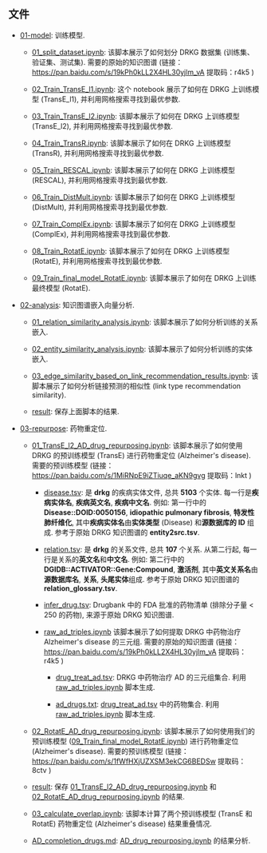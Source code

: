 ## 文件

- [01-model](01-model/): 训练模型.
   
   - [01_split_dataset.ipynb](01-model/01_split_dataset.ipynb): 该脚本展示了如何划分 DRKG 数据集 (训练集、验证集、测试集). 需要的原始的知识图谱 (链接：https://pan.baidu.com/s/19kPh0kLL2X4HL30yjlm_vA 提取码：r4k5 )
   
   - [02_Train_TransE_l1.ipynb](01-model/02_Train_TransE_l1.ipynb): 这个 notebook 展示了如何在 DRKG 上训练模型 (TransE_l1), 并利用网格搜索寻找到最优参数.
   
   - [03_Train_TransE_l2.ipynb](01-model/03_Train_TransE_l2.ipynb): 该脚本展示了如何在 DRKG 上训练模型 (TransE_l2), 并利用网格搜索寻找到最优参数.
   
   - [04_Train_TransR.ipynb](01-model/04_Train_TransR.ipynb): 该脚本展示了如何在 DRKG 上训练模型 (TransR), 并利用网格搜索寻找到最优参数.
   
   - [05_Train_RESCAL.ipynb](01-model/05_Train_RESCAL.ipynb): 该脚本展示了如何在 DRKG 上训练模型 (RESCAL), 并利用网格搜索寻找到最优参数.
   
   - [06_Train_DistMult.ipynb](01-model/06_Train_DistMult.ipynb): 该脚本展示了如何在 DRKG 上训练模型 (DistMult), 并利用网格搜索寻找到最优参数.
   
   - [07_Train_ComplEx.ipynb](01-model/07_Train_ComplEx.ipynb): 该脚本展示了如何在 DRKG 上训练模型 (ComplEx), 并利用网格搜索寻找到最优参数.
   
   - [08_Train_RotatE.ipynb](01-model/08_Train_RotatE.ipynb): 该脚本展示了如何在 DRKG 上训练模型 (RotatE), 并利用网格搜索寻找到最优参数.
   
   - [09_Train_final_model_RotatE.ipynb](01-model/09_Train_final_model_RotatE.ipynb): 该脚本展示了如何在 DRKG 上训练最终模型 (RotatE).
- [02-analysis](02-analysis/): 知识图谱嵌入向量分析.

   - [01_relation_similarity_analysis.ipynb](02-analysis/01_relation_similarity_analysis.ipynb): 该脚本展示了如何分析训练的关系嵌入.
   
   - [02_entity_similarity_analysis.ipynb](02-analysis/02_entity_similarity_analysis.ipynb): 该脚本展示了如何分析训练的实体嵌入.
   
   - [03_edge_similarity_based_on_link_recommendation_results.ipynb](02-analysis/03_edge_similarity_based_on_link_recommendation_results.ipynb): 该脚本展示了如何分析链接预测的相似性 (link type recommendation similarity).
   
   - [result](02-analysis/result/): 保存上面脚本的结果.

- [03-repurpose](03-repurpose/): 药物重定位.

   - [01_TransE_l2_AD_drug_repurposing.ipynb](03-repurpose/01_TransE_l2_AD_drug_repurposing.ipynb): 该脚本展示了如何使用 DRKG 的预训练模型 (TransE) 进行药物重定位 (Alzheimer's disease). 需要的预训练模型 (链接：https://pan.baidu.com/s/1MiRNpE9iZTiuqe_aKN9gvg 提取码：lnkt )
      
      - [disease.tsv](03-repurpose/prerequisites/disease.tsv): 是 **drkg** 的疾病实体文件, 总共 **5103** 个实体. 每一行是**疾病实体名**, **疾病英文名**, **疾病中文名**. 例如: 第一行中的 **Disease::DOID:0050156**, **idiopathic pulmonary fibrosis**, **特发性肺纤维化**, 其中**疾病实体名**由**实体类型** (Disease) 和**源数据库的 ID** 组成. 参考于原始 DRKG 知识图谱的 **entity2src.tsv**.
      
      - [relation.tsv](03-repurpose/prerequisites/relation.tsv): 是 **drkg** 的关系文件, 总共 **107** 个关系. 从第二行起, 每一行是关系的**英文名**和**中文名**. 例如: 第二行中的 **DGIDB::ACTIVATOR::Gene:Compound**, **激活剂**, 其中**英文关系名**由**源数据库名**, **关系**, **头尾实体**组成. 参考于原始 DRKG 知识图谱的 **relation_glossary.tsv**.
   
      - [infer_drug.tsv](03-repurpose/prerequisites/infer_drug.tsv): Drugbank 中的 FDA 批准的药物清单 (排除分子量 < 250 的药物), 来源于原始 DRKG 知识图谱.
      
      - [raw_ad_triples.ipynb](03-repurpose/prerequisites/raw_ad_triples.ipynb) 该脚本展示了如何提取 DRKG 中药物治疗 Alzheimer's disease 的三元组. 需要的原始的知识图谱 (链接：https://pan.baidu.com/s/19kPh0kLL2X4HL30yjlm_vA 提取码：r4k5 )
      
         - [drug_treat_ad.tsv](03-repurpose/prerequisites/drug_treat_ad.tsv): DRKG 中药物治疗 AD 的三元组集合. 利用 [raw_ad_triples.ipynb](03-repurpose/prerequisites/raw_ad_triples.ipynb) 脚本生成.
         
         - [ad_drugs.txt](03-repurpose/prerequisites/ad_drugs.txt): [drug_treat_ad.tsv](03-repurpose/prerequisites/drug_treat_ad.tsv) 中的药物集合. 利用 [raw_ad_triples.ipynb](03-repurpose/prerequisites/raw_ad_triples.ipynb) 脚本生成.

   - [02_RotatE_AD_drug_repurposing.ipynb](03-repurpose/02_RotatE_AD_drug_repurposing.ipynb): 该脚本展示了如何使用我们的预训练模型 ([09_Train_final_model_RotatE.ipynb](01-model/09_Train_final_model_RotatE.ipynb)) 进行药物重定位 (Alzheimer's disease). 需要的预训练模型 (链接：https://pan.baidu.com/s/1fWfHXjUZXSM3ekCG6BEDSw 提取码：8ctv )
   
   - [result](03-repurpose/results/): 保存 [01_TransE_l2_AD_drug_repurposing.ipynb](03-repurpose/01_TransE_l2_AD_drug_repurposing.ipynb) 和 [02_RotatE_AD_drug_repurposing.ipynb](03-repurpose/02_RotatE_AD_drug_repurposing.ipynb) 的结果.
   
   - [03_calculate_overlap.ipynb](03-repurpose/03_calculate_overlap.ipynb): 该脚本计算了两个预训练模型 (TransE 和 RotatE) 药物重定位 (Alzheimer's disease) 结果重叠情况.

   - [AD_completion_drugs.md](03-repurpose/AD_completion_drugs.md): [AD_drug_repurposing.ipynb](03-repurpose/AD_drug_repurposing.ipynb) 的结果分析.